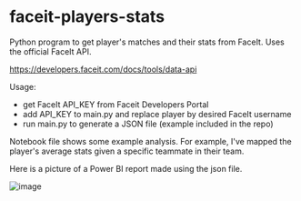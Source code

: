 # faceit-players-stats
Python program to get player's matches and their stats from FaceIt. Uses the official FaceIt API.

https://developers.faceit.com/docs/tools/data-api

Usage:
- get FaceIt API_KEY from Faceit Developers Portal
- add API_KEY to main.py and replace player by desired FaceIt username
- run main.py to generate a JSON file (example included in the repo)

Notebook file shows some example analysis. For example, I've mapped the player's average stats given a specific teammate in their team.

Here is a picture of a Power BI report made using the json file.


![image](https://user-images.githubusercontent.com/85946482/176787681-d6805f9d-b967-4a5e-8814-3b3409bd7ec7.png)
